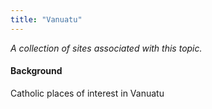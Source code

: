 ```yaml
---
title: "Vanuatu"
---
```



*A collection of sites associated with this topic.*

#### Background

Catholic places of interest in Vanuatu


